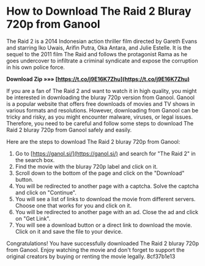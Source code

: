 
 
# How to Download The Raid 2 Bluray 720p from Ganool
 
The Raid 2 is a 2014 Indonesian action thriller film directed by Gareth Evans and starring Iko Uwais, Arifin Putra, Oka Antara, and Julie Estelle. It is the sequel to the 2011 film The Raid and follows the protagonist Rama as he goes undercover to infiltrate a criminal syndicate and expose the corruption in his own police force.
 
**Download Zip »»» [https://t.co/j9E16K7Zhu](https://t.co/j9E16K7Zhu)**


 
If you are a fan of The Raid 2 and want to watch it in high quality, you might be interested in downloading the bluray 720p version from Ganool. Ganool is a popular website that offers free downloads of movies and TV shows in various formats and resolutions. However, downloading from Ganool can be tricky and risky, as you might encounter malware, viruses, or legal issues. Therefore, you need to be careful and follow some steps to download The Raid 2 bluray 720p from Ganool safely and easily.
 
Here are the steps to download The Raid 2 bluray 720p from Ganool:
 
1. Go to [https://ganol.si/](https://ganol.si/) and search for "The Raid 2" in the search box.
2. Find the movie with the bluray 720p label and click on it.
3. Scroll down to the bottom of the page and click on the "Download" button.
4. You will be redirected to another page with a captcha. Solve the captcha and click on "Continue".
5. You will see a list of links to download the movie from different servers. Choose one that works for you and click on it.
6. You will be redirected to another page with an ad. Close the ad and click on "Get Link".
7. You will see a download button or a direct link to download the movie. Click on it and save the file to your device.

Congratulations! You have successfully downloaded The Raid 2 bluray 720p from Ganool. Enjoy watching the movie and don't forget to support the original creators by buying or renting the movie legally.
 8cf37b1e13
 
